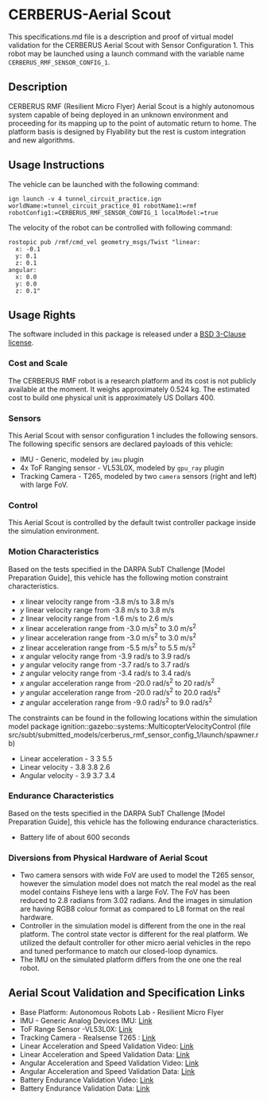 <!-- This is a Markdown description of a robot model submitted for inclusion in the
DARPA Subterranean Challenge Technology Repository -->

# CERBERUS-Aerial Scout
This specifications.md file is a description and proof of virtual model validation for
the CERBERUS Aerial Scout with Sensor Configuration 1. This robot may be launched using a launch command with the variable name `CERBERUS_RMF_SENSOR_CONFIG_1`.

## Description
CERBERUS RMF (Resilient Micro Flyer) Aerial Scout is a highly autonomous system capable of being deployed in an unknown environment and proceeding for its mapping up to the point of automatic return to home. The platform basis is designed by Flyability but the rest is custom integration and new algorithms.

## Usage Instructions
The vehicle can be launched with the following command:
```
ign launch -v 4 tunnel_circuit_practice.ign worldName:=tunnel_circuit_practice_01 robotName1:=rmf robotConfig1:=CERBERUS_RMF_SENSOR_CONFIG_1 localModel:=true
```
The velocity of the robot can be controlled with following command:
```
rostopic pub /rmf/cmd_vel geometry_msgs/Twist "linear:
  x: -0.1
  y: 0.1
  z: 0.1
angular:
  x: 0.0
  y: 0.0
  z: 0.1"
```

## Usage Rights
The software included in this package is released under a [BSD 3-Clause license](LICENSE).


### Cost and Scale
The CERBERUS RMF robot is a research platform and its cost is not publicly available at the moment.
It weighs approximately 0.524 kg. The estimated cost to build one physical unit is approximately US Dollars 400.

### Sensors
This Aerial Scout with sensor configuration 1 includes the following sensors. 
The following specific sensors are declared payloads of this vehicle:
* IMU - Generic, modeled by `imu` plugin
* 4x ToF Ranging sensor - VL53L0X, modeled by `gpu_ray` plugin
* Tracking Camera - T265, modeled by two `camera` sensors (right and left) with large FoV.

### Control
This Aerial Scout is controlled by the default twist controller package inside the simulation environment.

### Motion Characteristics
Based on the tests specified in the DARPA SubT Challenge [Model Preparation
Guide], this vehicle has the following motion constraint characteristics.
* _x_ linear velocity range from -3.8 m/s to 3.8 m/s
* _y_ linear velocity range from -3.8 m/s to 3.8 m/s
* _z_ linear velocity range from -1.6 m/s to 2.6 m/s
* _x_ linear acceleration range from -3.0 m/s<sup>2</sup> to 3.0 m/s<sup>2</sup>
* _y_ linear acceleration range from -3.0 m/s<sup>2</sup> to 3.0 m/s<sup>2</sup>
* _z_ linear acceleration range from -5.5 m/s<sup>2</sup> to 5.5 m/s<sup>2</sup>
* _x_ angular velocity range from -3.9 rad/s to 3.9 rad/s
* _y_ angular velocity range from -3.7 rad/s to 3.7 rad/s
* _z_ angular velocity range from -3.4 rad/s to 3.4 rad/s
* _x_ angular acceleration range from -20.0 rad/s<sup>2</sup> to 20 rad/s<sup>2</sup>
* _y_ angular acceleration range from -20.0 rad/s<sup>2</sup> to 20.0 rad/s<sup>2</sup>
* _z_ angular acceleration range from -9.0 rad/s<sup>2</sup> to 9.0 rad/s<sup>2</sup>

The constraints can be found in the following locations within the simulation model
package ignition::gazebo::systems::MulticopterVelocityControl (file src/subt/submitted_models/cerberus_rmf_sensor_config_1/launch/spawner.rb)
* Linear acceleration - <maximumLinearAcceleration>3 3 5.5</maximumLinearAcceleration>
* Linear velocity - <maximumLinearVelocity>3.8 3.8 2.6</maximumLinearVelocity>
* Angular velocity - <maximumAngularVelocity>3.9 3.7 3.4</maximumAngularVelocity>

### Endurance Characteristics
Based on the tests specified in the DARPA SubT Challenge [Model Preparation
Guide], this vehicle has the following endurance characteristics.

* Battery life of about 600 seconds

### Diversions from Physical Hardware of Aerial Scout
* Two camera sensors with wide FoV are used to model the T265 sensor, however the simulation model does not match the real model
as the real model contains Fisheye lens with a large FoV. The FoV has been reduced to 2.8 radians from 3.02 radians. And the images in simulation are having RGB8 colour format as compared to L8 format on the real hardware.
* Controller in the simulation model is different from the one in the real platform. The control state vector is different for the real platform. We utilized the default controller for other micro aerial vehicles in the repo and tuned performance to match our closed-loop dynamics.
* The IMU on the simulated platform differs from the one one the real robot.

## <a name="validation_links"></a>Aerial Scout Validation and Specification Links
* Base Platform: Autonomous Robots Lab - Resilient Micro Flyer
* IMU - Generic Analog Devices IMU: [Link](https://www.analog.com/en/parametricsearch/11172#/)
* ToF Range Sensor -VL53L0X: [Link](https://www.pololu.com/product/2490)
* Tracking Camera - Realsense T265 : [Link](https://www.intelrealsense.com/tracking-camera-t265/)
* Linear Acceleration and Speed Validation Video: [Link](https://drive.google.com/file/d/1hep_ti0LY3wNCooUpJh06TTT2gG3RPNn/view?usp=sharing)
* Linear Acceleration and Speed Validation Data: [Link](https://drive.google.com/file/d/1I8nKsqnE6CqWwJkut4WVpc1BPDECNTLL/view?usp=sharing)
* Angular Acceleration and Speed Validation Video: [Link](https://drive.google.com/file/d/1wEF2rkPWH0N_U9Yr5QXQZMPTysrr9y6B/view?usp=sharing)
* Angular Acceleration and Speed Validation Data: [Link](https://drive.google.com/file/d/1sLb_djgq5xFi3PKDqrje2H1CVppl2KKp/view?usp=sharing)
* Battery Endurance Validation Video: [Link](https://drive.google.com/file/d/1Qzbuuz_tl8gtKxU1OBH5mrgaueKcTPmB/view?usp=sharing)
* Battery Endurance Validation Data: [Link](https://drive.google.com/file/d/19VTE4STCADNO1WHdsoeUbEBw_41VDj3y/view?usp=sharing)
